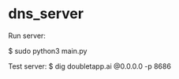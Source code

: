 # dns_server

Run server:

$ sudo python3 main.py 

Test server:
$ dig doubletapp.ai @0.0.0.0 -p 8686


